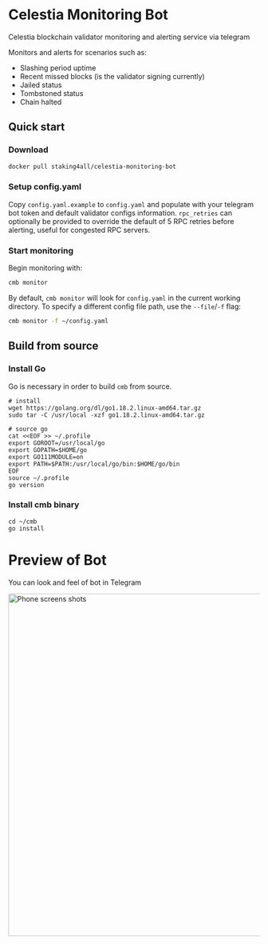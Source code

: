 # Celestia Monitoring Bot

Celestia blockchain validator monitoring and alerting service via telegram

Monitors and alerts for scenarios such as:
- Slashing period uptime
- Recent missed blocks (is the validator signing currently)
- Jailed status
- Tombstoned status
- Chain halted

## Quick start

### Download

```bash
docker pull staking4all/celestia-monitoring-bot
```

### Setup config.yaml

Copy `config.yaml.example` to `config.yaml` and populate with your telegram bot token and default validator configs information.
`rpc_retries` can optionally be provided to override the default of 5 RPC retries before alerting, useful for congested RPC servers.


### Start monitoring

Begin monitoring with:

```bash
cmb monitor
```

By default, `cmb monitor` will look for `config.yaml` in the current working directory. To specify a different config file path, use the `--file`/`-f` flag:

```bash
cmb monitor -f ~/config.yaml
```

## Build from source

### Install Go

Go is necessary in order to build `cmb` from source.

```
# install
wget https://golang.org/dl/go1.18.2.linux-amd64.tar.gz
sudo tar -C /usr/local -xzf go1.18.2.linux-amd64.tar.gz

# source go
cat <<EOF >> ~/.profile
export GOROOT=/usr/local/go
export GOPATH=$HOME/go
export GO111MODULE=on
export PATH=$PATH:/usr/local/go/bin:$HOME/go/bin
EOF
source ~/.profile
go version
```

### Install cmb binary

```
cd ~/cmb
go install
```

# Preview of Bot
You can look and feel of bot in Telegram

<img width="685" alt="Phone screens shots" src="https://user-images.githubusercontent.com/61656547/236442448-72fa4a6f-f81e-44ef-9863-42d831185592.png">
